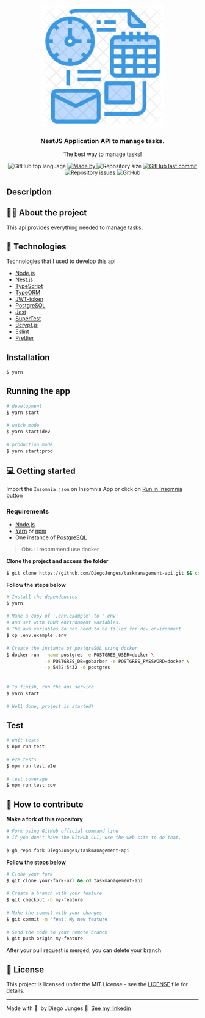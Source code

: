 <p align="center">
  <a href="http://nestjs.com/" target="blank"><img src="task-management.png" width="320" alt="Nest Logo" /></a>
</p>

<h3 align="center">
  NestJS Application API to manage tasks.
</h3>

<p align="center">The best way to manage tasks!</p>

<p align="center">
  <img alt="GitHub top language" src="https://img.shields.io/github/languages/top/DiegoJunges/gobarber-api?color=%23FF9000">

  <a href="https://www.linkedin.com/in/diego-junges/" target="_blank" rel="noopener noreferrer">
    <img alt="Made by" src="https://img.shields.io/badge/made%20by-Diego%20Junges-%23FF9000">
  </a>

  <img alt="Repository size" src="https://img.shields.io/github/repo-size/DiegoJunges/gobarber-api?color=%23FF9000">

  <a href="https://github.com/DiegoJunges/gobarber-api/commits/master">
    <img alt="GitHub last commit" src="https://img.shields.io/github/last-commit/DiegoJunges/gobarber-api?color=%23FF9000">
  </a>

  <a href="https://github.com/DiegoJunges/gobarber-api/issues">
    <img alt="Repository issues" src="https://img.shields.io/github/issues/DiegoJunges/gobarber-api?color=%23FF9000">
  </a>

  <img alt="GitHub" src="https://img.shields.io/github/license/DiegoJunges/gobarber-api?color=%23FF9000">
</p>

## Description

## 📑✅ About the project

This api provides everything needed to manage tasks.

## 🚀 Technologies

Technologies that I used to develop this api

- [Node.js](https://nodejs.org/en/)
- [Nest.js](https://nodejs.org/en/)
- [TypeScript](https://www.typescriptlang.org/)
- [TypeORM](https://typeorm.io/#/)
- [JWT-token](https://jwt.io/)
- [PostgreSQL](https://www.postgresql.org/)
- [Jest](https://jestjs.io/)
- [SuperTest](https://github.com/visionmedia/supertest)
- [Bcrypt.js](https://github.com/dcodeIO/bcrypt.js/)
- [Eslint](https://eslint.org/)
- [Prettier](https://prettier.io/)

## Installation

```bash
$ yarn
```

## Running the app

```bash
# development
$ yarn start

# watch mode
$ yarn start:dev

# production mode
$ yarn start:prod
```
## 💻 Getting started

Import the `Insomnia.json` on Insomnia App or click on [Run in Insomnia](#insomniaButton) button

### Requirements

- [Node.js](https://nodejs.org/en/)
- [Yarn](https://classic.yarnpkg.com/) or [npm](https://www.npmjs.com/)
- One instance of [PostgreSQL](https://www.postgresql.org/)

> Obs.: I recommend use docker

**Clone the project and access the folder**

```bash
$ git clone https://github.com/DiegoJunges/taskmanagement-api.git && cd taskmanagement-api
```

**Follow the steps below**

```bash
# Install the dependencies
$ yarn

# Make a copy of '.env.example' to '.env'
# and set with YOUR environment variables.
# The aws variables do not need to be filled for dev environment
$ cp .env.example .env

# Create the instance of postgreSQL using docker
$ docker run --name postgres -e POSTGRES_USER=docker \
              -e POSTGRES_DB=gobarber -e POSTGRES_PASSWORD=docker \
              -p 5432:5432 -d postgres


# To finish, run the api service
$ yarn start

# Well done, project is started!
```
## Test

```bash
# unit tests
$ npm run test

# e2e tests
$ npm run test:e2e

# test coverage
$ npm run test:cov
```

## 🤔 How to contribute

**Make a fork of this repository**

```bash
# Fork using GitHub official command line
# If you don't have the GitHub CLI, use the web site to do that.

$ gh repo fork DiegoJunges/taskmanagement-api
```

**Follow the steps below**

```bash
# Clone your fork
$ git clone your-fork-url && cd taskmanagement-api

# Create a branch with your feature
$ git checkout -b my-feature

# Make the commit with your changes
$ git commit -m 'feat: My new feature'

# Send the code to your remote branch
$ git push origin my-feature
```

After your pull request is merged, you can delete your branch

## 📝 License

This project is licensed under the MIT License - see the [LICENSE](LICENSE) file for details.

---

Made with 💜 &nbsp;by Diego Junges 👋 &nbsp;[See my linkedin](https://www.linkedin.com/in/diego-junges/)
